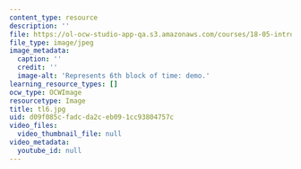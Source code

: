 ```yaml
---
content_type: resource
description: ''
file: https://ol-ocw-studio-app-qa.s3.amazonaws.com/courses/18-05-introduction-to-probability-and-statistics-spring-2014/d09f085cfadcda2ceb091cc93804757c_tl6.jpg
file_type: image/jpeg
image_metadata:
  caption: ''
  credit: ''
  image-alt: 'Represents 6th block of time: demo.'
learning_resource_types: []
ocw_type: OCWImage
resourcetype: Image
title: tl6.jpg
uid: d09f085c-fadc-da2c-eb09-1cc93804757c
video_files:
  video_thumbnail_file: null
video_metadata:
  youtube_id: null
---
```

